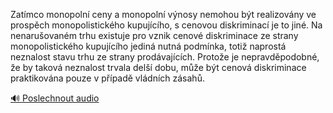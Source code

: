 
Zatímco monopolní ceny a monopolní výnosy nemohou být realizovány ve prospěch monopolistického kupujícího, s cenovou diskriminací je to jiné. Na nenarušovaném trhu existuje pro vznik cenové diskriminace ze strany monopolistického kupujícího jediná nutná podmínka, totiž naprostá neznalost stavu trhu ze strany prodávajících. Protože je nepravděpodobné, že by taková neznalost trvala delší dobu, může být cenová diskriminace praktikována pouze v případě vládních zásahů.

[🔊 Poslechnout audio](/data/7-paragraphs/audio/chapter_72/para_006-Zatmco-monopoln-ceny-a-monopoln-vnosy-nemohou.mp3)
